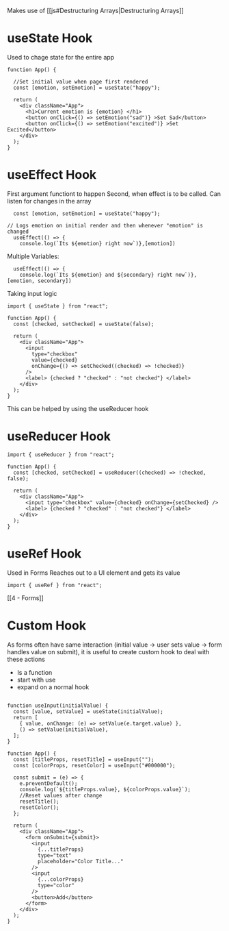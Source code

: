 
Makes use of [[js#Destructuring Arrays|Destructuring Arrays]]

# useState Hook

Used to chage state for the entire app

```JSX
function App() {

  //Set initial value when page first rendered
  const [emotion, setEmotion] = useState("happy");

  return (
    <div className="App">
      <h1>Current emotion is {emotion} </h1>
      <button onClick={() => setEmotion("sad")} >Set Sad</button>
      <button onClick={() => setEmotion("excited")} >Set Excited</button>
    </div>
  );
}
```

# useEffect Hook

First argument functiont to happen
Second, when effect is to be called. Can listen for changes in the array

```JSX
  const [emotion, setEmotion] = useState("happy");

// Logs emotion on initial render and then whenever "emotion" is changed
  useEffect(() => {
    console.log(`Its ${emotion} right now`)},[emotion])
```

Multiple Variables:

```JSX
  useEffect(() => {
    console.log(`Its ${emotion} and ${secondary} right now`)},[emotion, secondary])
```

Taking input logic
```JSX
import { useState } from "react";

function App() {
  const [checked, setChecked] = useState(false);

  return (
    <div className="App">
      <input
        type="checkbox"
        value={checked}
        onChange={() => setChecked((checked) => !checked)}
      />
      <label> {checked ? "checked" : "not checked"} </label>
    </div>
  );
}
```

This can be helped by using the useReducer hook
# useReducer Hook

```JSX
import { useReducer } from "react";

function App() {
  const [checked, setChecked] = useReducer((checked) => !checked, false);

  return (
    <div className="App">
      <input type="checkbox" value={checked} onChange={setChecked} />
      <label> {checked ? "checked" : "not checked"} </label>
    </div>
  );
}
```

# useRef Hook

Used in Forms
Reaches out to a UI element and gets its value

```JSX
import { useRef } from "react";

```

[[4 - Forms]]

# Custom Hook

As forms often have same interaction (initial value -> user sets value -> form handles value on submit), it is useful to create custom hook to deal with these actions

- Is a function
- start with use
- expand on a normal hook

```JSX

function useInput(initialValue) {
  const [value, setValue] = useState(initialValue);
  return [
    { value, onChange: (e) => setValue(e.target.value) },
    () => setValue(initialValue),
  ];
}

function App() {
  const [titleProps, resetTitle] = useInput("");
  const [colorProps, resetColor] = useInput("#000000");

  const submit = (e) => {
    e.preventDefault();
    console.log(`${titleProps.value}, ${colorProps.value}`);
    //Reset values after change
    resetTitle();
    resetColor();
  };

  return (
    <div className="App">
      <form onSubmit={submit}>
        <input
          {...titleProps}
          type="text"
          placeholder="Color Title..."
        />
        <input
          {...colorProps}
          type="color"
        />
        <button>Add</button>
      </form>
    </div>
  );
}

```